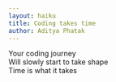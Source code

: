 ```yaml
---
layout: haiku
title: Coding takes time
author: Aditya Phatak
---
```


Your coding journey<br>
Will slowly start to take shape<br>
Time is what it takes<br>